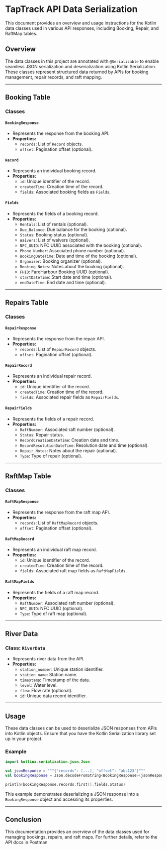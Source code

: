 # TapTrack API Data Serialization

This document provides an overview and usage instructions for the Kotlin data classes used in various API responses, including Booking, Repair, and RaftMap tables.

## Overview

The data classes in this project are annotated with `@Serializable` to enable seamless JSON serialization and deserialization using Kotlin Serialization. These classes represent structured data returned by APIs for booking management, repair records, and raft mapping.

---

## Booking Table

### Classes

#### `BookingResponse`

- Represents the response from the booking API.
- **Properties:**
  - `records`: List of `Record` objects.
  - `offset`: Pagination offset (optional).

#### `Record`

- Represents an individual booking record.
- **Properties:**
  - `id`: Unique identifier of the record.
  - `createdTime`: Creation time of the record.
  - `fields`: Associated booking fields as `Fields`.

#### `Fields`

- Represents the fields of a booking record.
- **Properties:**
  - `Rentals`: List of rentals (optional).
  - `Due_Balance`: Due balance for the booking (optional).
  - `Status`: Booking status (optional).
  - `Waivers`: List of waivers (optional).
  - `NFC_UUID`: NFC UUID associated with the booking (optional).
  - `Phone_Number`: Associated phone number (optional).
  - `BookingDateTime`: Date and time of the booking (optional).
  - `Organizer`: Booking organizer (optional).
  - `Booking_Notes`: Notes about the booking (optional).
  - `FHID`: FareHarbour Booking UUID (optional).
  - `startDateTime`: Start date and time (optional).
  - `endDateTime`: End date and time (optional).

---

## Repairs Table

### Classes

#### `RepairResponse`

- Represents the response from the repair API.
- **Properties:**
  - `records`: List of `RepairRecord` objects.
  - `offset`: Pagination offset (optional).

#### `RepairRecord`

- Represents an individual repair record.
- **Properties:**
  - `id`: Unique identifier of the record.
  - `createdTime`: Creation time of the record.
  - `fields`: Associated repair fields as `RepairFields`.

#### `RepairFields`

- Represents the fields of a repair record.
- **Properties:**
  - `RaftNumber`: Associated raft number (optional).
  - `Status`: Repair status.
  - `RecordCreationDateTime`: Creation date and time.
  - `RecordResolutionDateTime`: Resolution date and time (optional).
  - `Repair_Notes`: Notes about the repair (optional).
  - `Type`: Type of repair (optional).

---

## RaftMap Table

### Classes

#### `RaftMapResponse`

- Represents the response from the raft map API.
- **Properties:**
  - `records`: List of `RaftMapRecord` objects.
  - `offset`: Pagination offset (optional).

#### `RaftMapRecord`

- Represents an individual raft map record.
- **Properties:**
  - `id`: Unique identifier of the record.
  - `createdTime`: Creation time of the record.
  - `fields`: Associated raft map fields as `RaftMapFields`.

#### `RaftMapFields`

- Represents the fields of a raft map record.
- **Properties:**
  - `RaftNumber`: Associated raft number (optional).
  - `NFC_UUID`: NFC UUID (optional).
  - `Type`: Type of raft map (optional).

---

## River Data

### Class: `RiverData`

- Represents river data from the API.
- **Properties:**
  - `station_number`: Unique station identifier.
  - `station_name`: Station name.
  - `timestamp`: Timestamp of the data.
  - `level`: Water level.
  - `flow`: Flow rate (optional).
  - `id`: Unique data record identifier.

---

## Usage

These data classes can be used to deserialize JSON responses from APIs into Kotlin objects. Ensure that you have the Kotlin Serialization library set up in your project.

### Example

```kotlin
import kotlinx.serialization.json.Json

val jsonResponse = """{"records": [...], "offset": "abc123"}"""
val bookingResponse = Json.decodeFromString<BookingResponse>(jsonResponse)

println(bookingResponse.records.first().fields.Status)
```

This example demonstrates deserializing a JSON response into a `BookingResponse` object and accessing its properties.

---

## Conclusion

This documentation provides an overview of the data classes used for managing bookings, repairs, and raft maps. For further details, refer to the API docs in Postman

